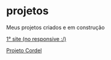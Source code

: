 # projetos
 Meus projetos criados e em construção

<a href="https://pedroacamargo.github.io/projetos/pattern01/index.html">1° site (no responsive :/)</a>

<a href="https://pedroacamargo.github.io/projetos/projetocordel/index.html">Projeto Cordel</a>